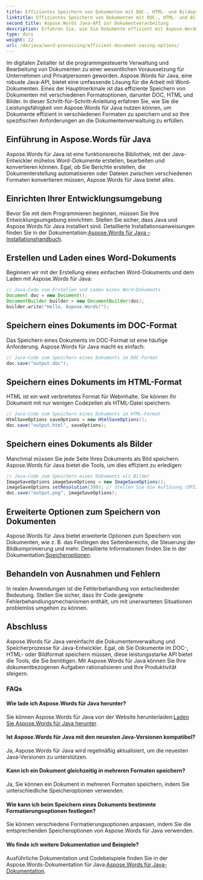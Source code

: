 ```yaml
---
title: Effizientes Speichern von Dokumenten mit DOC-, HTML- und Bildoptionen
linktitle: Effizientes Speichern von Dokumenten mit DOC-, HTML- und Bildoptionen
second_title: Aspose.Words Java-API zur Dokumentverarbeitung
description: Erfahren Sie, wie Sie Dokumente effizient mit Aspose.Words für Java speichern. Diese Schritt-für-Schritt-Anleitung behandelt DOC-, HTML- und Bildoptionen und verbessert Ihre Fähigkeiten im Dokumentenmanagement.
type: docs
weight: 12
url: /de/java/word-processing/efficient-document-saving-options/
---
```

Im digitalen Zeitalter ist die programmgesteuerte Verwaltung und Bearbeitung von Dokumenten zu einer wesentlichen Voraussetzung für Unternehmen und Privatpersonen geworden. Aspose.Words für Java, eine robuste Java-API, bietet eine umfassende Lösung für die Arbeit mit Word-Dokumenten. Eines der Hauptmerkmale ist das effiziente Speichern von Dokumenten mit verschiedenen Formatoptionen, darunter DOC, HTML und Bilder. In dieser Schritt-für-Schritt-Anleitung erfahren Sie, wie Sie die Leistungsfähigkeit von Aspose.Words für Java nutzen können, um Dokumente effizient in verschiedenen Formaten zu speichern und so Ihre spezifischen Anforderungen an die Dokumentenverwaltung zu erfüllen.


## Einführung in Aspose.Words für Java

Aspose.Words für Java ist eine funktionsreiche Bibliothek, mit der Java-Entwickler mühelos Word-Dokumente erstellen, bearbeiten und konvertieren können. Egal, ob Sie Berichte erstellen, die Dokumenterstellung automatisieren oder Dateien zwischen verschiedenen Formaten konvertieren müssen, Aspose.Words für Java bietet alles.

## Einrichten Ihrer Entwicklungsumgebung

Bevor Sie mit dem Programmieren beginnen, müssen Sie Ihre Entwicklungsumgebung einrichten. Stellen Sie sicher, dass Java und Aspose.Words für Java installiert sind. Detaillierte Installationsanweisungen finden Sie in der Dokumentation:[Aspose.Words für Java – Installationshandbuch](https://releases.aspose.com/words/java/).

## Erstellen und Laden eines Word-Dokuments

Beginnen wir mit der Erstellung eines einfachen Word-Dokuments und dem Laden mit Aspose.Words für Java:

```java
// Java-Code zum Erstellen und Laden eines Word-Dokuments
Document doc = new Document();
DocumentBuilder builder = new DocumentBuilder(doc);
builder.write("Hello, Aspose.Words!");
```

## Speichern eines Dokuments im DOC-Format

Das Speichern eines Dokuments im DOC-Format ist eine häufige Anforderung. Aspose.Words für Java macht es einfach:

```java
// Java-Code zum Speichern eines Dokuments im DOC-Format
doc.save("output.doc");
```

## Speichern eines Dokuments im HTML-Format

HTML ist ein weit verbreitetes Format für Webinhalte. Sie können Ihr Dokument mit nur wenigen Codezeilen als HTML-Datei speichern:

```java
// Java-Code zum Speichern eines Dokuments im HTML-Format
HtmlSaveOptions saveOptions = new HtmlSaveOptions();
doc.save("output.html", saveOptions);
```

## Speichern eines Dokuments als Bilder

Manchmal müssen Sie jede Seite Ihres Dokuments als Bild speichern. Aspose.Words für Java bietet die Tools, um dies effizient zu erledigen:

```java
// Java-Code zum Speichern eines Dokuments als Bilder
ImageSaveOptions imageSaveOptions = new ImageSaveOptions();
imageSaveOptions.setResolution(300); // Stellen Sie die Auflösung (DPI) ein.
doc.save("output.png", imageSaveOptions);
```

## Erweiterte Optionen zum Speichern von Dokumenten

 Aspose.Words für Java bietet erweiterte Optionen zum Speichern von Dokumenten, wie z. B. das Festlegen des Seitenbereichs, die Steuerung der Bildkomprimierung und mehr. Detaillierte Informationen finden Sie in der Dokumentation:[Speicheroptionen](https://reference.aspose.com/words/java/com.aspose.words/saveoptions/).

## Behandeln von Ausnahmen und Fehlern

In realen Anwendungen ist die Fehlerbehandlung von entscheidender Bedeutung. Stellen Sie sicher, dass Ihr Code geeignete Fehlerbehandlungsmechanismen enthält, um mit unerwarteten Situationen problemlos umgehen zu können.

## Abschluss

Aspose.Words für Java vereinfacht die Dokumentenverwaltung und Speicherprozesse für Java-Entwickler. Egal, ob Sie Dokumente im DOC-, HTML- oder Bildformat speichern müssen, diese leistungsstarke API bietet die Tools, die Sie benötigen. Mit Aspose.Words für Java können Sie Ihre dokumentbezogenen Aufgaben rationalisieren und Ihre Produktivität steigern.

### FAQs

#### Wie lade ich Aspose.Words für Java herunter?

 Sie können Aspose.Words für Java von der Website herunterladen:[Laden Sie Aspose.Words für Java herunter](https://releases.aspose.com/words/java/).

#### Ist Aspose.Words für Java mit den neuesten Java-Versionen kompatibel?

Ja, Aspose.Words für Java wird regelmäßig aktualisiert, um die neuesten Java-Versionen zu unterstützen.

#### Kann ich ein Dokument gleichzeitig in mehreren Formaten speichern?

Ja, Sie können ein Dokument in mehreren Formaten speichern, indem Sie unterschiedliche Speicheroptionen verwenden.

#### Wie kann ich beim Speichern eines Dokuments bestimmte Formatierungsoptionen festlegen?

Sie können verschiedene Formatierungsoptionen anpassen, indem Sie die entsprechenden Speicheroptionen von Aspose.Words für Java verwenden.

#### Wo finde ich weitere Dokumentation und Beispiele?

 Ausführliche Dokumentation und Codebeispiele finden Sie in der Aspose.Words-Dokumentation für Java:[Aspose.Words für Java-Dokumentation](https://reference.aspose.com/words/java/).
